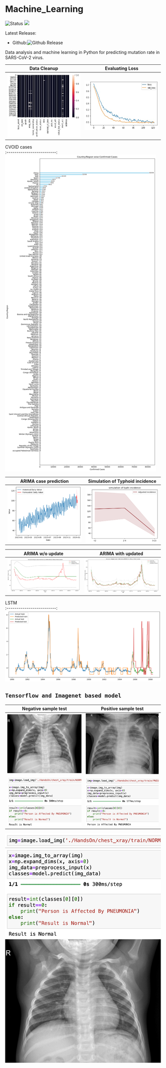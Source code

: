 # Machine_Learning

![Status](https://img.shields.io/badge/status-stable-%231fe01f)
<a href="https://doi.org/10.1016/j.imu.2021.100798"><img src="https://img.shields.io/badge/DOI-10.1016/j.imu.2021.100798-blue"></a>

Latest Release:
* Github:![Github Release](https://img.shields.io/badge/release-v1-blue)

Data analysis and machine learning in Python for predicting mutation rate in SARS-CoV-2 virus.

Data Cleanup             |  Evaluating Loss
:-------------------------:|:-------------------------:
![](https://github.com/hasanwraeth/Machine_Learning/blob/main/cleanup.jpg)  |  ![](https://github.com/hasanwraeth/Machine_Learning/blob/main/loss.jpg)

CVOID cases             
:-------------------------:
![](https://github.com/hasanwraeth/Machine_Learning/blob/main/cases.png) 

ARIMA case prediction            | Simulation of Typhoid incidence
:-------------------------:|:-------------------------:
![](https://github.com/hasanwraeth/Machine_Learning/blob/main/ARIMA_pred.png)|  ![](https://github.com/hasanwraeth/Machine_Learning/blob/main/typhi.png)

ARIMA w/o update            | ARIMA with updated
:-------------------------:|:-------------------------:
![](https://github.com/hasanwraeth/Machine_Learning/blob/main/ARIMAwoup.png)|  ![](https://github.com/hasanwraeth/Machine_Learning/blob/main/ARIMAup.png)

LSTM             
:-------------------------:
![](https://github.com/hasanwraeth/Machine_Learning/blob/main/LSTM.png) 


## `Tensorflow and Imagenet based model`
Negative sample test            | Positive sample test
:-------------------------:|:-------------------------:
<img src="https://github.com/hasanwraeth/Machine_Learning/blob/main/IM-0119-0001.jpeg" width="675">  |  <img src="https://github.com/hasanwraeth/Machine_Learning/blob/main/person53_bacteria_253.jpeg" width="675">
<img src="https://github.com/hasanwraeth/Machine_Learning/blob/main/RN.png" width="675">  |  <img src="https://github.com/hasanwraeth/Machine_Learning/blob/main/RP1.png" width="675">

![](https://github.com/hasanwraeth/Machine_Learning/blob/main/RN.png)
![](https://github.com/hasanwraeth/Machine_Learning/blob/main/IM-0119-0001.jpeg)
